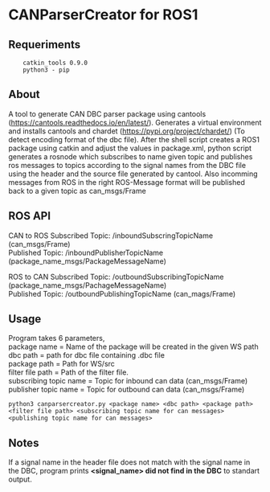 # CANParserCreator for ROS1

## Requeriments

```
    catkin_tools 0.9.0
    python3 - pip
```

## About
A tool to generate CAN DBC parser package using cantools (https://cantools.readthedocs.io/en/latest/).
Generates a virtual environment and installs cantools and chardet (https://pypi.org/project/chardet/) (To detect encoding format of the dbc file).
After the shell script creates a ROS1 package using catkin and adjust the values in package.xml, python script generates a rosnode which subscribes to name given topic and publishes ros messages to topics according to the signal names from the DBC file using the header and the source file generated by cantool.
Also incomming messages from ROS in the right ROS-Message format will be published back to a given topic as can_msgs/Frame

## ROS API
CAN to ROS
Subscribed Topic: /inboundSubscringTopicName (can_msgs/Frame) <br />
Published Topic: /inboundPublisherTopicName (package_name_msgs/PackageMessageName)

ROS to CAN
Subscribed Topic: /outboundSubscribingTopicName (package_name_msgs/PachageMessageName) <br/>
Published Topic: /outboundPublishingTopicName (can_mags/Frame)

## Usage

Program takes 6 parameters,<br />
package name = Name of the package will be created in the given WS path <br />
dbc path = path for dbc file containing .dbc file <br />
package path = Path for WS/src <br />
filter file path = Path of the filter file.<br />
subscribing topic name = Topic for inbound can data (can_msgs/Frame) <br />
publisher topic name = Topic for outbound can data (can_msgs/Frame) <br />  

```
python3 canparsercreator.py <package name> <dbc path> <package path> <filter file path> <subscribing topic name for can messages> <publishing topic name for can messages>
```

## Notes

If a signal name in the header file does not match with the signal name in the DBC, program prints **<signal_name> did not find in the DBC** to standart output.
